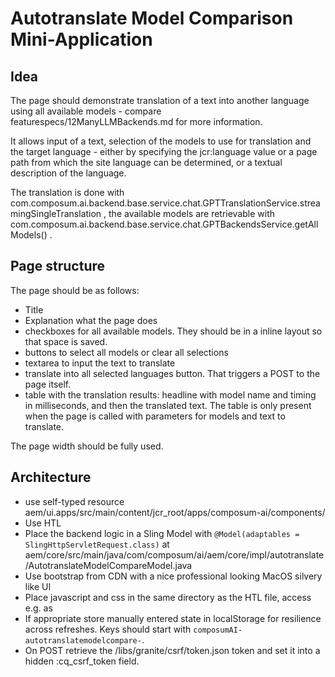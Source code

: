 # Autotranslate Model Comparison Mini-Application

## Idea

The page should demonstrate translation of a text into another language using all available models - compare
featurespecs/12ManyLLMBackends.md for more information.

It allows input of a text, selection of the models to use for translation and the target language - either by
specifying the jcr:language value or a page path from which the site language can be determined, or a textual
description of the language.

The translation is done with com.composum.ai.backend.base.service.chat.GPTTranslationService.streamingSingleTranslation ,
the available models are retrievable with
com.composum.ai.backend.base.service.chat.GPTBackendsService.getAllModels() .

## Page structure

The page should be as follows:

- Title
- Explanation what the page does
- checkboxes for all available models. They should be in a inline layout so that space is saved.
- buttons to select all models or clear all selections
- textarea to input the text to translate
- translate into all selected languages button. That triggers a POST to the page itself.
- table with the translation results: headline with model name and timing in milliseconds, and then the translated 
  text. The table is only present when the page is called with parameters for models and text to translate.

The page width should be fully used.

## Architecture

- use self-typed resource aem/ui.apps/src/main/content/jcr_root/apps/composum-ai/components/<feature>
- Use HTL
- Place the backend logic in a Sling Model with `@Model(adaptables = SlingHttpServletRequest.class)` at
  aem/core/src/main/java/com/composum/ai/aem/core/impl/autotranslate/AutotranslateModelCompareModel.java
- Use bootstrap from CDN with a nice professional looking MacOS silvery like UI
- Place javascript and css in the same directory as the HTL file, access e.g. as
  <link rel="stylesheet" href="${resource.path}/autotranslatemodelcompare.css">
- If appropriate store manually entered state in localStorage for resilience across refreshes. Keys should start 
  with `composumAI-autotranslatemodelcompare-`.
- On POST retrieve the /libs/granite/csrf/token.json token and set it into a hidden :cq_csrf_token field.
